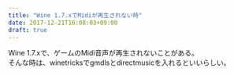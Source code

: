 ```yaml
---
title: "Wine 1.7.xでMidiが再生されない時"
date: 2017-12-21T16:08:03+09:00
draft: true
---
```


Wine 1.7.xで、ゲームのMidi音声が再生されないことがある。  
そんな時は、winetricksでgmdlsとdirectmusicを入れるといいらしい。